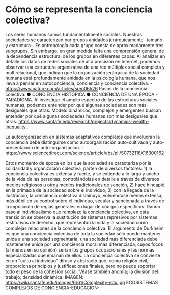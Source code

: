 # Cómo se representa la conciencia colectiva?

Los seres humanos somos fundamentalmente sociales. Nuestras sociedades se caracterizan por grupos anidados jerárquicamente -tamaño y estructura-. En antropología cada grupo consta de aproximadamente tres subgrupos. Sin embargo, en gran medida falta una comprensión general de la dependencia estructural de los grupos en diferentes capas. 
Al analizar en detalle los datos de redes sociales de alta precisión en Internet, podemos observar una estructura organizativa de una red múltiplex social completa y multirelacional, que indican que la organización jerárquica de la sociedad humana está profundamente anidada en la psicología humana, que nos lleva a pensar en autoconciencia, conciencia y conciencia colectiva. - https://www.nature.com/articles/srep06526 
Pasos de la conciencia colectiva: 
●	CONCIENCIA HISTÓRICA
●	CONCIENCIA DE UNA ÉPOCA - PARADIGMA. 
Al investigar el amplio espectro de las estructuras sociales humanas, podemos entender por qué algunas sociedades son más desiguales que otras. Modelo dinámicos, complejos y emergentes buscan entender por qué algunas sociedades humanas son más desiguales que otras.  https://www.santafe.edu/research/projects/dynamics-wealth-inequality .

La autoorganización en sistemas adaptativos complejos que involucran la conciencia debe distinguirse como autoorganización auto-cultivada y auto-presentación de auto-organización. - https://www.sciencedirect.com/science/article/abs/pii/S0732118X16300162 

Estos momento de época en los que la sociedad se caracteriza por la solidaridad y organización colectiva, parten de diversos factores: 1) la conciencia colectiva es extensa y fuerte, y se extiende a lo largo y ancho de la vida de las personas, controlándolas en detalle a través de diversos medios religiosos u otros medios tradicionales de sanción, 2) hace hincapié en la primacía de la sociedad sobre el individuo, 3) con la llegada de la Ilustración, la conciencia colectiva disminuyó, volviéndose menos extensa, más débil en su control sobre el individuo, secular y sancionada a través de la imposición de reglas generales en lugar de códigos específicos. 
Dando paso al individualismo que remplazo la conciencia colectiva, en esta transición se observa la sustitución de sistemas represivos por sistemas restitutivos de derecho, que representan la vida y la sociedad como complejas relaciones de la conciencia colectiva. 
El argumento de Durkheim es que una conciencia colectiva de toda la sociedad sólo puede mantener unida a una sociedad segmentaria; una sociedad más diferenciada debe mantenerse unida por una conciencia moral más diferenciada, cuyos focos (al menos en su opinión) serían los grupos ocupacionales y las normas especializadas que emanan de ellos. La conciencia colectiva se convierte en un "culto al individuo" difuso y abstracto que, como religión civil, proporciona principios y justificaciones finales, pero no puede soportar todo el peso de la cohesión social. Véase también anomia; la división del trabajo; densidad dinámica.
IMAGEN: https://wiki.santafe.edu/images/6/61/Complexity-edu.jpg ECOSISTEMAS COMPLEJOS DE CONCIENCIA-EDUCACIÓN-
